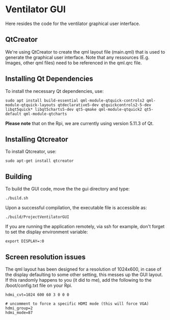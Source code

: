 # Ventilator GUI

Here resides the code for the ventilator graphical user interface.

## QtCreator

We're using QtCreator to create the qml layout file (main.qml) that is used to
generate the graphical user interface. Note that any ressources (E.g. Images,
other qml files) need to be referenced in the qml.qrc file.

## Installing Qt Dependencies

To install the necessary Qt dependencies, use:

```
sudo apt install build-essential qml-module-qtquick-controls2 qml-module-qtquick-layouts qtdeclarative5-dev qtquickcontrols2-5-dev libqt5quick* libqt5charts5-dev qt5-qmake qml-module-qtquick2 qt5-default qml-module-qtcharts
```

**Please note** that on the Rpi, we are currently using version 5.11.3 of Qt.

## Installing Qtcreator

To install Qtcreator, use:
```
sudo apt-get install qtcreator
```

## Building

To build the GUI code, move the the gui directory and type:
```
./build.sh
```

Upon a successful compilation, the executable file is accessible as:
```
./build/ProjectVentilatorGUI
```

If you are running the application remotely, via ssh for example, don't forget to set
the display environment variable:
```
export DISPLAY=:0
```

## Screen resolution issues

The qml layout has been designed for a resolution of 1024x600, in case of the display
defaulting to some other setting, this messes up the GUI layout. If this randomly
happens to you (it did to me), add the following to the /boot/config.txt file on your Rpi.
```
hdmi_cvt=1024 600 60 3 0 0 0

# uncomment to force a specific HDMI mode (this will force VGA)
hdmi_group=2
hdmi_mode=87
```

